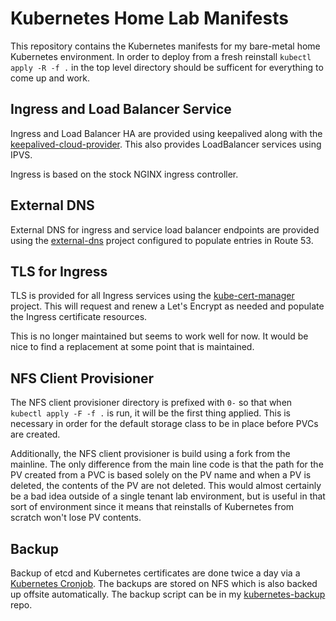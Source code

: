 # Kubernetes Home Lab Manifests

This repository contains the Kubernetes manifests for my bare-metal home
Kubernetes environment. In order to deploy from a fresh reinstall `kubectl
apply -R -f .` in the top level directory should be sufficent for everything to
come up and work.

## Ingress and Load Balancer Service

Ingress and Load Balancer HA are provided using keepalived along with the
[keepalived-cloud-provider](https://github.com/munnerz/keepalived-cloud-provider).
This also provides LoadBalancer services using IPVS.

Ingress is based on the stock NGINX ingress controller.

## External DNS

External DNS for ingress and service load balancer endpoints are provided using
the [external-dns](https://github.com/kubernetes-incubator/external-dns)
project configured to populate entries in Route 53.

## TLS for Ingress

TLS is provided for all Ingress services using the
[kube-cert-manager](https://github.com/PalmStoneGames/kube-cert-manager)
project. This will request and renew a Let's Encrypt as needed and populate
the Ingress certificate resources.

This is no longer maintained but seems to work well for now. It would
be nice to find a replacement at some point that is maintained.

## NFS Client Provisioner

The NFS client provisioner directory is prefixed with `0-` so that when
`kubectl apply -F -f .` is run, it will be the first thing applied. This is
necessary in order for the default storage class to be in place before PVCs are
created.

Additionally, the NFS client provisioner is build using a fork from the
mainline. The only difference from the main line code is that the path for the
PV created from a PVC is based solely on the PV name and when a PV is deleted,
the contents of the PV are not deleted. This would almost certainly be a bad
idea outside of a single tenant lab environment, but is useful in that sort of
environment since it means that reinstalls of Kubernetes from scratch won't
lose PV contents.

## Backup

Backup of etcd and Kubernetes certificates are done twice a day via a
[Kubernetes
Cronjob](https://github.com/claytononeill/kubernetes-config/blob/master/cluster-backup.yaml).
The backups are stored on NFS which is also backed up offsite automatically.
The backup script can be in my
[kubernetes-backup](https://github.com/claytononeill/kubernetes-backup) repo.
